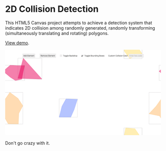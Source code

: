 # 2D Collision Detection

This HTML5 Canvas project attempts to achieve a detection system that indicates 2D collision among randomly generated, randomly transforming (simultaneously translating and rotating) polygons.

[View demo](https://yirmiyahu.github.io/2DCollisionDetection).

![Demo Animation](./demo/demo.gif)

Don't go crazy with it.
